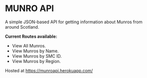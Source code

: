 # MUNRO API

A simple JSON-based API for getting information about Munros from around Scotland.

**Current Routes available:**

 - View All Munros.
 - View Munros by Name.
 - View Munros by SMC ID.
 - View Munros by Region.

Hosted at https://munroapi.herokuapp.com/
